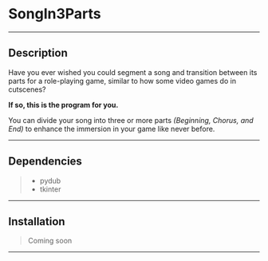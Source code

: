 # SongIn3Parts

---
## Description
Have you ever wished you could segment a song and transition between its parts for a role-playing game, similar to how some video games do in cutscenes?

**If so, this is the program for you.**

You can divide your song into three or more parts *(Beginning, Chorus, and End)* to enhance the immersion in your game like never before.

---
## Dependencies
> - pydub
> - tkinter
---
## Installation
> Coming soon
---
